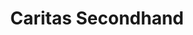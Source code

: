 ---
title: "Caritas Secondhand"
url: /zuerich/caritas-secondhand-schwamendingenstrasse/
shop: Kleidung
---